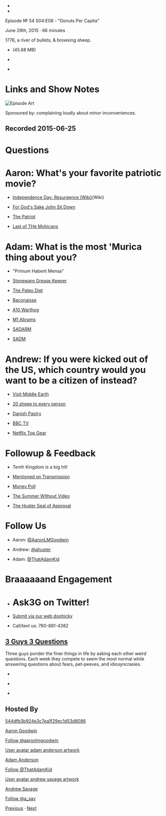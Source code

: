 -

-

Episode № 54 S04:E08 - "Donuts Per Capita"

June 29th, 2015 · 66 minutes

1776, a river of bullets, & browsing sheep.

- [](http://podcasts-1.feedpress.co/13789/13519.mp3)(45.88 MB)

- [](http://twitter.com/intent/tweet?text=3%20Guys%203%20Questions%20%E2%84%96%2054%20on%20@goodstuff_fm%20-%20http://goodstuff.fm/3g3q/54)

- [](http://www.facebook.com/sharer/sharer.php?u=http://goodstuff.fm/3g3q/54)

# Links and Show Notes

![Episode Art](http://l.gdwn.co/12Zzz+)

Sponsored by: complaining loudly about minor inconveniences.

## Recorded 2015-06-25

# Questions

# Aaron: What's your favorite patriotic movie?

- [Independence Day: Resurgence (Wiki)](https://en.wikipedia.org/wiki/Independence_Day:_Resurgence)(Wiki)

- [For God's Sake John Sit Down](https://youtu.be/DqAdlkJDt7k)

- [The Patriot](http://www.imdb.com/title/tt0187393/)

- [Last of THe Mohicans](http://www.imdb.com/title/tt0104691/)

# Adam: What is the most 'Murica thing about you?

- "Primum Habent Mensa"

- [Stoneware Grease Keeper](http://amzn.com/B0017TZSU0)

- [The Paleo Diet](http://robbwolf.com/category/paleo-diet-basics/)

- [Baconaisse](https://baconsalt.3dcartstores.com/Baconnaise-3-pack_p_34.html)

- [A10 Warthog](https://en.wikipedia.org/wiki/Fairchild_Republic_A-10_Thunderbolt_II)

- [M1 Abrams](https://en.wikipedia.org/wiki/M1_Abrams)

- [SADARM](https://en.wikipedia.org/wiki/Sense_and_Destroy_ARMor)

- [SADM](https://en.wikipedia.org/wiki/Special_Atomic_Demolition_Munition)

# Andrew: If you were kicked out of the US, which country would you want to be a citizen of instead?

- [Visit Middle Earth](http://www.newzealand.com/int/lord-of-the-rings/)

- [20 sheep to every person](http://www.stats.govt.nz/browse_for_stats/population/mythbusters/3million-people-60million-sheep.aspx)

- [Danish Pastry](https://en.wikipedia.org/wiki/Danish_pastry)

- [BBC TV](http://www.bbc.co.uk/iplayer)

- [Netflix Top Gear](http://www.businessinsider.com/jeremy-clarkson-confirms-new-car-show-with-former-top-gear-mates-2015-6?op=1)

# Followup & Feedback

- Tenth Kingdom is a big hit!

- [Mentioned on Transmission](http://goodstuff.fm/transmission/177)

- [Money Poll](http://www.buddybox.me/discussion/67/money-poll)

- [The Summer WIthout Video](http://www.buddybox.me/discussion/59/the-summer-video-project)

- [The Huster Seal of Approval](http://l.gdwn.co/1hCfW)

# Follow Us

- Aaron: [@AaronLMGoodwin](http://twitter.com/aaronlmgoodwin)

- Andrew: [@ahuster](http://twitter.com/ahuster)

- Adam: [@ThatAdamKid](http://twitter.com/thatadamkid)

# Braaaaaand Engagement

- # Ask3G on Twitter!

- [Submit via our web doohicky](http://3g3q.co/ask)

- Call/text us: 760-881-4382

## [3 Guys 3 Questions](/3g3q)

Three guys ponder the finer things in life by asking each other weird questions. Each week they compete to seem the most normal while answering questions about fears, pet-peeves, and idiosyncrasies.

- [](https://itunes.apple.com/us/podcast/3-guys-3-questions/id914129482)

- [](http://feed.3g3q.co/)

- [](mailto:3guys3questions@gmail.com?cc=sponsorship%40goodstuff.fm&subject=%5BGoodStuff%20FM%5D%20Sponsorship%20Inquiry%20for%203%20Guys%203%20Questions)

## Hosted By

[544dfb3b924e3c7ea1f29ec1d53d8086](/people/aaron-goodwin)[](http://gravatar.com/avatar/544dfb3b924e3c7ea1f29ec1d53d8086.png?s=300&r=pg)

[Aaron Goodwin](/people/aaron-goodwin)

[Follow @aaronlmgoodwin](https://twitter.com/aaronlmgoodwin)

[User avatar adam anderson artwork](/people/adam-anderson)[](https://goodstuffs3.s3.amazonaws.com/uploads/user/avatar/89/user_avatar_adam-anderson_artwork.png)

[Adam Anderson](/people/adam-anderson)

[Follow @ThatAdamKid](https://twitter.com/ThatAdamKid)

[User avatar andrew savage artwork](/people/andrew-savage)[](https://goodstuffs3.s3.amazonaws.com/uploads/user/avatar/95/user_avatar_andrew-savage_artwork.png)

[Andrew Savage](/people/andrew-savage)

[Follow @a_sav](https://twitter.com/a_sav)

[Previous](/3g3q/53) · [Next](/3g3q/55)

